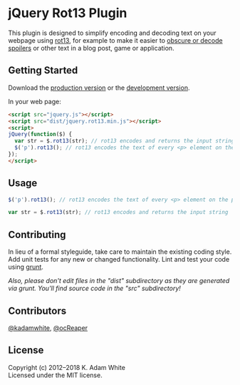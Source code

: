 # jQuery Rot13 Plugin

This plugin is designed to simplify encoding and decoding text on your webpage using [rot13](http://rot13.com/), for example to make it easier to [obscure or decode spoilers](http://gameshelf.jmac.org/2012/04/lets-use-rot13-for-game-spoilers) or other text in a blog post, game or application.

## Getting Started

Download the [production version][min] or the [development version][max].

[min]: https://raw.github.com/kadamwhite/jquery.rot13/master/dist/jquery.rot13.min.js
[max]: https://raw.github.com/kadamwhite/jquery.rot13/master/dist/jquery.rot13.js

In your web page:

```html
<script src="jquery.js"></script>
<script src="dist/jquery.rot13.min.js"></script>
<script>
jQuery(function($) {
  var str = $.rot13(str); // rot13 encodes and returns the input string
  $('p').rot13(); // rot13 encodes the text of every <p> element on the page
});
</script>
```

## Usage

```javascript
$('p').rot13(); // rot13 encodes the text of every <p> element on the page
```
```javascript
var str = $.rot13(str); // rot13 encodes and returns the input string
```

## Contributing

In lieu of a formal styleguide, take care to maintain the existing coding style. Add unit tests for any new or changed functionality. Lint and test your code using [grunt](https://github.com/cowboy/grunt).

_Also, please don't edit files in the "dist" subdirectory as they are generated via grunt. You'll find source code in the "src" subdirectory!_

## Contributors

[@kadamwhite](https://github.com/kadamwhite), [@ocReaper](https://github.com/ocReaper)

## License

Copyright (c) 2012–2018 K. Adam White  
Licensed under the MIT license.
